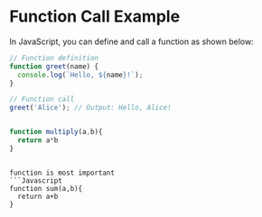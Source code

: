 # Function Call Example

In JavaScript, you can define and call a function as shown below:

```javascript
// Function definition
function greet(name) {
  console.log(`Hello, ${name}!`);
}

// Function call
greet('Alice'); // Output: Hello, Alice!


function multiply(a,b){
  return a*b
}
```
```

function is most important
```Javascript
function sum(a,b){
  return a+b
}
